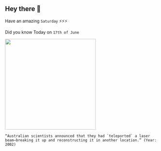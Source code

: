 ## Hey there 👋
Have an amazing `Saturday` ⚡⚡⚡

Did you know Today on `17th of June`
 
 [<img src="https://s.hdnux.com/photos/10/33/60/2210833/5/rawImage.jpg" width="300" />](http://news.bbc.co.uk/2/hi/science/nature/2049048.stm) 
 ```
“Australian scientists announced that they had `teleported` a laser beam—breaking it up and reconstructing it in another location.” (Year: 2002)
```
